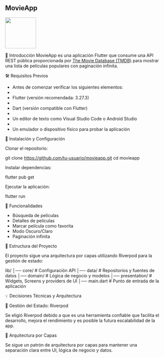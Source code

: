 <h2>MovieApp</h2>
<img src="https://github.com/tu-usuario/tu-repo/raw/main/assets/icon.png" width="100" />


📌 Introducción
MovieApp es una aplicación Flutter que consume una API REST pública proporcionada por [The Movie Database (TMDB)](https://developer.themoviedb.org/docs/getting-started) para mostrar una lista de películas populares con paginación infinita.

🛠 Requisitos Previos

* Antes de comenzar verificar los siguientes elementos:
* 
* Flutter (versión recomendada: 3.27.3)
* 
* Dart (versión compatible con Flutter)
* 
* Un editor de texto como Visual Studio Code o Android Studio
* 
* Un emulador o dispositivo físico para probar la aplicación

🚀 Instalación y Configuración

Clonar el repositorio:

git clone https://github.com/tu-usuario/movieapp.git
cd movieapp

Instalar dependencias:

flutter pub get

Ejecutar la aplicación:

flutter run


📌 Funcionalidades

* Búsqueda de películas
* Detalles de películas
* Marcar película como favorita 
* Modo Oscuro/Claro
* Paginación infinita


📂 Estructura del Proyecto

El proyecto sigue una arquitectura por capas utilizando Riverpod para la gestión de estado:

lib/
│── core/             # Configuración API
│── data/             # Repositorios y fuentes de datos
│── domain/           # Lógica de negocio y modelos
│── presentation/     # Widgets, Screens y providers de UI
│── main.dart         # Punto de entrada de la aplicación


💡 Decisiones Técnicas y Arquitectura

📌 Gestión del Estado: Riverpod

Se eligió Riverpod debido a que es una herramienta confiable que facilita el desarrollo, mejora el rendimiento y es posible la futura escalabilidad de la app.

📌 Arquitectura por Capas

Se sigue un patrón de arquitectura por capas para mantener una separación clara entre UI, lógica de negocio y datos.



